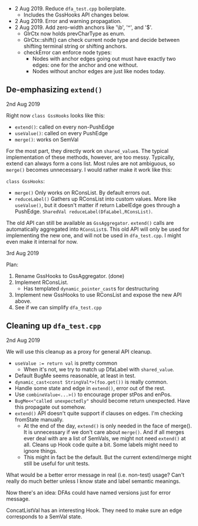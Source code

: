 * 2 Aug 2019. Reduce `dfa_test.cpp` boilerplate.
  - Includes the GssHooks API changes below.
* 2 Aug 2019. Error and warning propagation.
* 2 Aug 2019. Add zero-width anchors like '\b', '^', and '$'.
  - GlrCtx now holds prevCharType as enum.
  - GlrCtx::shift() can check current node type and decide between
    shifting terminal string or shifting anchors.
  - checkError can enforce node types:
    * Nodes with anchor edges going out must have exactly two edges: one
      for the anchor and one without.
    * Nodes without anchor edges are just like nodes today.


De-emphasizing `extend()`
-------------------------

2nd Aug 2019

Right now `class GssHooks` looks like this:

  * `extend()`: called on every non-PushEdge
  * `useValue()`: called on every PushEdge
  * `merge()`: works on SemVal

For the most part, they directly work on `shared_value`s. The typical
implementation of these methods, however, are too messy. Typically, extend can
always form a cons list. Most rules are not ambiguous, so `merge()` becomes
unnecessary. I would rather make it work like this:

`class GssHooks`:

  * `merge()` Only works on RConsList. By default errors out.
  * `reduceLabel()` Gathers up RConsList into custom values. More like
    `useValue()`, but it doesn't matter if return LabelEdge goes through a
    PushEdge. `SharedVal reduceLabel(DfaLabel,RConsList)`.

The old API can still be available as `GssAggregator`. `extend()` calls are
automatically aggregated into `RConsList`s. This old API will only be used for
implementing the new one, and will not be used in `dfa_test.cpp`. I might even
make it internal for now.


3rd Aug 2019

Plan:
  1. Rename GssHooks to GssAggregator. (done)
  2. Implement RConsList.
     - Has templated `dynamic_pointer_cast`s for destructuring
  3. Implement new GssHooks to use RConsList and expose the new API above.
  4. See if we can simplify `dfa_test.cpp`


Cleaning up `dfa_test.cpp`
--------------------------

2nd Aug 2019

We will use this cleanup as a proxy for general API cleanup.

  * `useValue := return val` is pretty common
    - When it's not, we try to match up DfaLabel with `shared_value`.
  * Default BugMe seems reasonable, at least in test.
  * `dynamic_cast<const StringVal*>(foo.get())` is really common.
  * Handle some state and edge in `extend()`, error out of the rest.
  * Use `combineValue<...>()` to encourage proper stPos and enPos.
  * `BugMe<<"called unexpectedly"` should become return unexpected.
    Have this propagate out somehow.
  * `extend()` API doesn't quite support if clauses on edges. I'm checking
    fromState manually.
    - At the end of the day, `extend()` is only needed in the face of merge().
      It is unnecessary if we don't care about `merge()`. And if all merges
      ever deal with are a list of SemVals, we might not need `extend()` at all.
      Cleans up Hook code quite a bit. Some labels might need to ignore things.
    - This might in fact be the default. But the current extend/merge might
      still be useful for unit tests.

What would be a better error message in real (i.e. non-test) usage?
Can't really do much better unless I know state and label semantic meanings.

Now there's an idea: DFAs could have named versions just for error message.

ConcatListVal has an interesting Hook. They need to make sure an edge
corresponds to a SemVal state.
